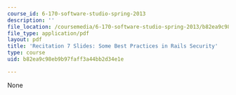 ```yaml
---
course_id: 6-170-software-studio-spring-2013
description: ''
file_location: /coursemedia/6-170-software-studio-spring-2013/b82ea9c98eb9b97faff3a44bb2d34e1e_MIT6_170S13_rec7-RailsSecs.pdf
file_type: application/pdf
layout: pdf
title: 'Recitation 7 Slides: Some Best Practices in Rails Security'
type: course
uid: b82ea9c98eb9b97faff3a44bb2d34e1e

---
```

None